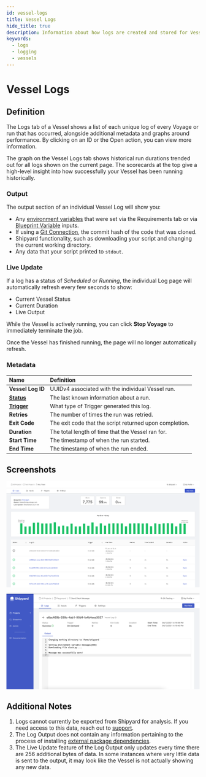 ```yaml
---
id: vessel-logs
title: Vessel Logs
hide_title: true
description: Information about how logs are created and stored for Vessels.
keywords:
  - logs
  - logging
  - vessels
---
```


# Vessel Logs

## Definition

The Logs tab of a Vessel shows a list of each unique log of every Voyage or run that has occurred, alongside additional metadata and graphs around performance. By clicking on an ID or the Open action, you can view more information.

The graph on the Vessel Logs tab shows historical run durations trended out for all logs shown on the current page. The scorecards at the top give a high-level insight into how successfully your Vessel has been running historically.

### Output

The output section of an individual Vessel Log will show you:

- Any [environment variables](../requirements/environment-variables.md) that were set via the Requirements tab or via [Blueprint Variable](../inputs/blueprint-variables.md) inputs.
- If using a [Git Connection](../code/git-connection.md), the commit hash of the code that was cloned.
- Shipyard functionality, such as downloading your script and changing the current working directory.
- Any data that your script printed to `stdout`.

### Live Update

If a log has a status of *Scheduled* or *Running*, the individual Log page will automatically refresh every few seconds to show:

- Current Vessel Status
- Current Duration
- Live Output

While the Vessel is actively running, you can click **Stop Voyage** to immediately terminate the job.

Once the Vessel has finished running, the page will no longer automatically refresh.

### Metadata

| Name                                                       | Definition                                                              |
| :--------------------------------------------------------- | :---------------------------------------------------------------------- |
| **Vessel Log ID**                                                 | UUIDv4 associated with the individual Vessel run.                              |
| [**Status**](../other-functions/status.md) | The last known information about a run.                                 |
| [**Trigger**](../triggers/triggers-overview.md)                | What type of Trigger generated this log.                                |
| **Retries**                                                | The number of times the run was retried.                                |
| **Exit Code**                                              | The exit code that the script returned upon completion.                 |
| **Duration**                                               | The total length of time that the Vessel ran for.                       |
| **Start Time**                                             | The timestamp of when the run started.                         |
| **End Time**                                               | The timestamp of when the run ended.                                    |



## Screenshots

![Logs Tab for a Vessel](./VesselLogs.png)

![Individual Log for a Vessel](../../.gitbook/assets/shipyard_2021_04_12_16_21_44.png)

## Additional Notes

1. Logs cannot currently be exported from Shipyard for analysis. If you need access to this data, reach out to [support](mailto:support@shipyardapp.com).
2. The Log Output does not contain any information pertaining to the process of installing [external package dependencies](../requirements/external-package-dependencies.md).
3. The Live Update feature of the Log Output only updates every time there are 256 additional bytes of data. In some instances where very little data is sent to the output, it may look like the Vessel is not actually showing any new data.
